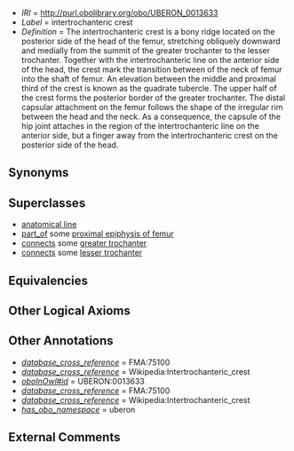  * *IRI* = http://purl.obolibrary.org/obo/UBERON_0013633
 * *Label* = intertrochanteric crest
 * *Definition* = The intertrochanteric crest is a bony ridge located on the posterior side of the head of the femur, stretching obliquely downward and medially from the summit of the greater trochanter to the lesser trochanter. Together with the intertrochanteric line on the anterior side of the head, the crest mark the transition between of the neck of femur into the shaft of femur. An elevation between the middle and proximal third of the crest is known as the quadrate tubercle. The upper half of the crest forms the posterior border of the greater trochanter. The distal capsular attachment on the femur follows the shape of the irregular rim between the head and the neck. As a consequence, the capsule of the hip joint attaches in the region of the intertrochanteric line on the anterior side, but a finger away from the intertrochanteric crest on the posterior side of the head.

## Synonyms


## Superclasses

 * [anatomical line](../../UBERON/00/UBERON_0006800.md)
 * [part_of](../../BFO/50/BFO_0000050.md) some [proximal epiphysis of femur](../../UBERON/12/UBERON_0004412.md)
 * [connects](../../ts/core#connects.md) some [greater trochanter](../../UBERON/03/UBERON_0002503.md)
 * [connects](../../ts/core#connects.md) some [lesser trochanter](../../UBERON/04/UBERON_0002504.md)

## Equivalencies


## Other Logical Axioms


## Other Annotations

 * *[database_cross_reference](../../ef/oboInOwl#hasDbXref.md)* = FMA:75100
 * *[database_cross_reference](../../ef/oboInOwl#hasDbXref.md)* = Wikipedia:Intertrochanteric_crest
 * *[oboInOwl#id](../../id/oboInOwl#id.md)* = UBERON:0013633
 * *[database_cross_reference](../../ef/oboInOwl#hasDbXref.md)* = FMA:75100
 * *[database_cross_reference](../../ef/oboInOwl#hasDbXref.md)* = Wikipedia:Intertrochanteric_crest
 * *[has_obo_namespace](../../ce/oboInOwl#hasOBONamespace.md)* = uberon

## External Comments

